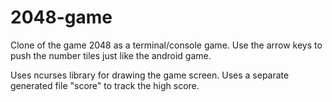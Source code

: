 2048-game
=========

Clone of the game 2048 as a terminal/console game. Use the arrow keys to push the number tiles just like the android game.

Uses ncurses library for drawing the game screen. Uses a separate generated file "score" to track the high score.
